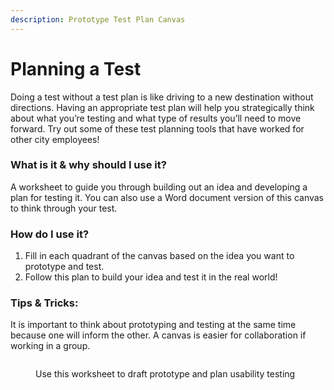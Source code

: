 ```yaml
---
description: Prototype Test Plan Canvas
---
```


# Planning a Test

Doing a test without a test plan is like driving to a new destination without directions. Having an appropriate test plan will help you strategically think about what you’re testing and what type of results you’ll need to move forward. Try out some of these test planning tools that have worked for other city employees!

### **What is it & why should I use it?**&#x20;

A worksheet to guide you through building out an idea and developing a plan for testing it. You can also use a Word document version of this canvas to think through your test.

### How do I use it?&#x20;

1. Fill in each quadrant of the canvas based on the idea you want to prototype and test.&#x20;
2. Follow this plan to build your idea and test it in the real world!

### **Tips & Tricks:**&#x20;

It is important to think about prototyping and testing at the same time because one will inform the other. A canvas is easier for collaboration if working in a group.

<figure><img src="https://lh5.googleusercontent.com/jlfOFlG0qK4EC08QOWiFyRz_lCpmcqg5ZBkQ8yzCxAb_QGOkRgcLpt5j6e-zOB-VaUIKAUQDKSR9XNcZdEXj1zecZoxbzaQxavyiKPfx5NEbnjoj7tYP7Tfz7AbzEp-e55ivOPGqTlBsAXlm3sNXS6Rcje2LUN-GFk8cHvXY6hsXSvUOaOhRtX6ICdQ" alt=""><figcaption><p>Use this worksheet to draft prototype and plan usability testing </p></figcaption></figure>
